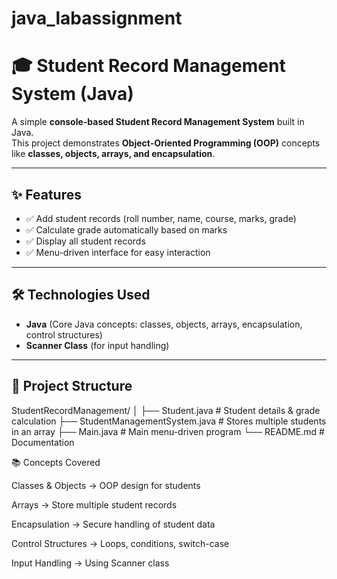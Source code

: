 # java_labassignment
# 🎓 Student Record Management System (Java)

A simple **console-based Student Record Management System** built in Java.  
This project demonstrates **Object-Oriented Programming (OOP)** concepts like **classes, objects, arrays, and encapsulation**.

---

## ✨ Features
- ✅ Add student records (roll number, name, course, marks, grade)  
- ✅ Calculate grade automatically based on marks  
- ✅ Display all student records  
- ✅ Menu-driven interface for easy interaction  

---

## 🛠 Technologies Used
- **Java** (Core Java concepts: classes, objects, arrays, encapsulation, control structures)  
- **Scanner Class** (for input handling)  

---

## 📂 Project Structure
StudentRecordManagement/
│
├── Student.java # Student details & grade calculation
├── StudentManagementSystem.java # Stores multiple students in an array
├── Main.java # Main menu-driven program
└── README.md # Documentation

📚 Concepts Covered

Classes & Objects → OOP design for students

Arrays → Store multiple student records

Encapsulation → Secure handling of student data

Control Structures → Loops, conditions, switch-case

Input Handling → Using Scanner class
